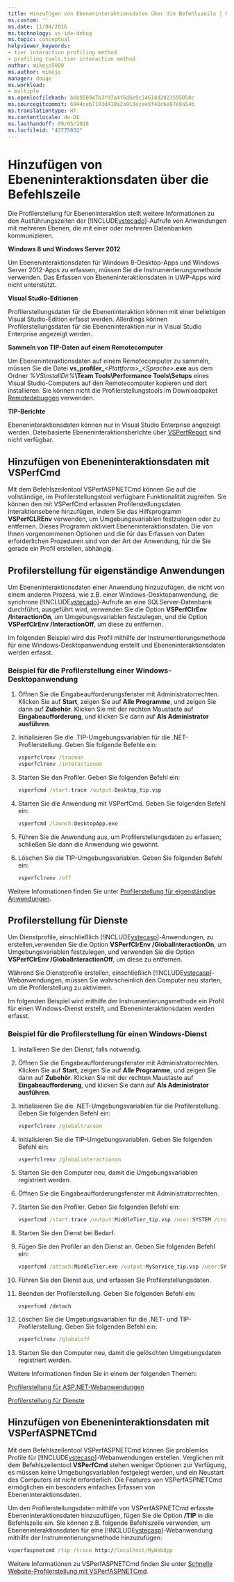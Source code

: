 ```yaml
---
title: Hinzufügen von Ebeneninteraktionsdaten über die Befehlszeile | Microsoft-Dokumentation
ms.custom: ''
ms.date: 11/04/2016
ms.technology: vs-ide-debug
ms.topic: conceptual
helpviewer_keywords:
- tier interaction profiling method
- profiling tools,tier interaction method
author: mikejo5000
ms.author: mikejo
manager: douge
ms.workload:
- multiple
ms.openlocfilehash: bbb950947b3f97a4f6d6e9c1461dd2023595058c
ms.sourcegitcommit: 6944ceb7193d410a2a913ecee6f40c6e87e8a54b
ms.translationtype: HT
ms.contentlocale: de-DE
ms.lasthandoff: 09/05/2018
ms.locfileid: "43775032"
---
```

# <a name="add-tier-interaction-data-from-the-command-line"></a>Hinzufügen von Ebeneninteraktionsdaten über die Befehlszeile

Die Profilerstellung für Ebeneninteraktion stellt weitere Informationen zu den Ausführungszeiten der [!INCLUDE[vstecado](../data-tools/includes/vstecado_md.md)]-Aufrufe von Anwendungen mit mehreren Ebenen, die mit einer oder mehreren Datenbanken kommunizieren.

**Windows 8 und Windows Server 2012**

Um Ebeneninteraktionsdaten für Windows 8-Desktop-Apps und Windows Server 2012-Apps zu erfassen, müssen Sie die Instrumentierungsmethode verwenden. Das Erfassen von Ebeneninteraktionsdaten in UWP-Apps wird nicht unterstützt.

**Visual Studio-Editionen**

Profilerstellungsdaten für die Ebeneninteraktion können mit einer beliebigen Visual Studio-Edition erfasst werden. Allerdings können Profilerstellungsdaten für die Ebeneninteraktion nur in Visual Studio Enterprise angezeigt werden.

**Sammeln von TIP-Daten auf einem Remotecomputer**

Um Ebeneninteraktionsdaten auf einem Remotecomputer zu sammeln, müssen Sie die Datei **vs_profiler\_**_\<Plattform>_**\_**_\<Sprache>_**.exe** aus dem Ordner _%VSInstallDir%_**\Team Tools\Performance Tools\Setups** eines Visual Studio-Computers auf den Remotecomputer kopieren und dort installieren. Sie können nicht die Profilerstellungstools im Downloadpaket [Remotedebuggen](../debugger/remote-debugging.md) verwenden.

**TIP-Berichte**

Ebeneninteraktionsdaten können nur in Visual Studio Enterprise angezeigt werden. Dateibasierte Ebeneninteraktionsberichte über [VSPerfReport](../profiling/vsperfreport.md) sind nicht verfügbar.

## <a name="add-tier-interaction-data-with-vsperfcmd"></a>Hinzufügen von Ebeneninteraktionsdaten mit VSPerfCmd

Mit dem Befehlszeilentool VSPerfASPNETCmd können Sie auf die vollständige, im Profilerstellungstool verfügbare Funktionalität zugreifen. Sie können den mit VSPerfCmd erfassten Profilerstellungsdaten Interaktionsebene hinzufügen, indem Sie das Hilfsprogramm **VSPerfCLREnv** verwenden, um Umgebungsvariablen festzulegen oder zu entfernen. Dieses Programm aktiviert Ebeneninteraktionsdaten. Die von Ihnen vorgenommenen Optionen und die für das Erfassen von Daten erforderlichen Prozeduren sind von der Art der Anwendung, für die Sie gerade ein Profil erstellen, abhängig.

## <a name="profile-stand-alone-applications"></a>Profilerstellung für eigenständige Anwendungen

Um Ebeneninteraktionsdaten einer Anwendung hinzuzufügen, die nicht von einem anderen Prozess, wie z.B. einer Windows-Desktopanwendung, die synchrone [!INCLUDE[vstecado](../data-tools/includes/vstecado_md.md)]-Aufrufe an eine SQLServer-Datenbank durchführt, ausgeführt wird, verwenden Sie die Option **VSPerfClrEnv /InteractionOn**, um Umgebungsvariablen festzulegen, und die Option **VSPerfClrEnv /InteractionOff**, um diese zu entfernen.

Im folgenden Beispiel wird das Profil mithilfe der Instrumentierungsmethode für eine Windows-Desktopanwendung erstellt und Ebeneninteraktionsdaten werden erfasst.

### <a name="profile-a-windows-desktop-application-example"></a>Beispiel für die Profilerstellung einer Windows-Desktopanwendung

1. Öffnen Sie die Eingabeaufforderungsfenster mit Administratorrechten. Klicken Sie auf **Start**, zeigen Sie auf **Alle Programme**, und zeigen Sie dann auf **Zubehör**. Klicken Sie mit der rechten Maustaste auf **Eingabeaufforderung**, und klicken Sie dann auf **Als Administrator ausführen**.

2. Initialisieren Sie die .TIP-Umgebungsvariablen für die .NET-Profilerstellung. Geben Sie folgende Befehle ein:

    ```cmd
    vsperfclrenv /traceon
    vsperfclrenv /interactionon
    ```

3. Starten Sie den Profiler. Geben Sie folgenden Befehl ein:

    ```cmd
    vsperfcmd /start:trace /output:Desktop_tip.vsp 
    ```

4. Starten Sie die Anwendung mit VSPerfCmd. Geben Sie folgenden Befehl ein:

    ```cmd
    vsperfcmd /launch:DesktopApp.exe
    ```

5. Führen Sie die Anwendung aus, um Profilerstellungsdaten zu erfassen; schließen Sie dann die Anwendung wie gewohnt.

6. Löschen Sie die TIP-Umgebungsvariablen. Geben Sie folgenden Befehl ein:

    ```cmd
    vsperfclrenv /off
    ```

Weitere Informationen finden Sie unter [Profilerstellung für eigenständige Anwendungen](../profiling/command-line-profiling-of-stand-alone-applications.md).

## <a name="profile-services"></a>Profilerstellung für Dienste

Um Dienstprofile, einschließlich [!INCLUDE[vstecasp](../code-quality/includes/vstecasp_md.md)]-Anwendungen, zu erstellen,verwenden Sie die Option **VSPerfClrEnv /GlobalInteractionOn**, um Umgebungsvariablen festzulegen, und verwenden Sie die Option **VSPerfClrEnv /GlobalInteractionOff**, um diese zu entfernen.

Während Sie Dienstprofile erstellen, einschließlich [!INCLUDE[vstecasp](../code-quality/includes/vstecasp_md.md)]-Webanwendungen, müssen Sie wahrscheinlich den Computer neu starten, um die Profilerstellung zu aktivieren.

Im folgenden Beispiel wird mithilfe der Instrumentierungsmethode ein Profil für einen Windows-Dienst erstellt, und Ebeneninteraktionsdaten werden erfasst.

### <a name="profile-a-windows-service-example"></a>Beispiel für die Profilerstellung für einen Windows-Dienst

1. Installieren Sie den Dienst, falls notwendig.

2. Öffnen Sie die Eingabeaufforderungsfenster mit Administratorrechten. Klicken Sie auf **Start**, zeigen Sie auf **Alle Programme**, und zeigen Sie dann auf **Zubehör**. Klicken Sie mit der rechten Maustaste auf **Eingabeaufforderung**, und klicken Sie dann auf **Als Administrator ausführen**.

3. Initialisieren Sie die .NET-Umgebungsvariablen für die Profilerstellung. Geben Sie folgenden Befehl ein:

    ```cmd
    vsperfclrenv /globaltraceon
    ```

4. Initialisieren Sie die TIP-Umgebungsvariablen. Geben Sie folgenden Befehl ein:

    ```cmd
    vsperfclrenv /globalinteractionon
    ```

5. Starten Sie den Computer neu, damit die Umgebungsvariablen registriert werden.

6. Öffnen Sie die Eingabeaufforderungsfenster mit Administratorrechten.

7. Starten Sie den Profiler. Geben Sie folgenden Befehl ein:

    ```cmd
    vsperfcmd /start:trace /output:MiddleTier_tip.vsp /user:SYSTEM /crosssession 
    ```

8. Starten Sie den Dienst bei Bedarf.

9. Fügen Sie den Profiler an den Dienst an. Geben Sie folgenden Befehl ein:

    ```cmd
    vsperfcmd /attach:MiddleTier.exe /output:MyService_tip.vsp /user:SYSTEM /crosssession 
    ```

10. Führen Sie den Dienst aus, und erfassen Sie Profilerstellungsdaten.

11. Beenden der Profilerstellung. Geben Sie folgenden Befehl ein:

     `vsperfcmd /detach`

12. Löschen Sie die Umgebungsvariablen für die .NET- und TIP-Profilerstellung. Geben Sie folgenden Befehl ein:

    ```cmd
    vsperfclrenv /globaloff
    ```

13. Starten Sie den Computer neu, damit die gelöschten Umgebungsdaten registriert werden.

Weitere Informationen finden Sie in einem der folgenden Themen:

[Profilerstellung für ASP.NET-Webanwendungen](../profiling/command-line-profiling-of-aspnet-web-applications.md)

[Profilerstellung für Dienste](../profiling/command-line-profiling-of-services.md)

## <a name="add-tier-interaction-data-with-vsperfaspnetcmd"></a>Hinzufügen von Ebeneninteraktionsdaten mit VSPerfASPNETCmd

Mit dem Befehlszeilentool VSPerfASPNETCmd können Sie problemlos Profile für [!INCLUDE[vstecasp](../code-quality/includes/vstecasp_md.md)]-Webanwendungen erstellen. Verglichen mit dem Befehlszeilentool **VSPerfCmd** stehen weniger Optionen zur Verfügung, es müssen keine Umgebungsvariablen festgelegt werden, und ein Neustart des Computers ist nicht erforderlich. Die Features von VSPerfASPNETCmd ermöglichen ein besonders einfaches Erfassen von Ebeneninteraktionsdaten.

Um den Profilerstellungsdaten mithilfe von VSPerfASPNETCmd erfasste Ebeneninteraktionsdaten hinzuzufügen, fügen Sie die Option **/TIP** in die Befehlszeile ein. Sie können z.B. folgende Befehlszeile verwenden, um Ebeneninteraktionsdaten für eine [!INCLUDE[vstecasp](../code-quality/includes/vstecasp_md.md)]-Webanwendung mithilfe der Instrumentierungsmethode hinzuzufügen:

```cmd
vsperfaspnetcmd /tip /trace http://localhost/MyWebApp
```

Weitere Informationen zu VSPerfASPNETCmd finden Sie unter [Schnelle Website-Profilerstellung mit VSPerfASPNETCmd](../profiling/rapid-web-site-profiling-with-vsperfaspnetcmd.md).